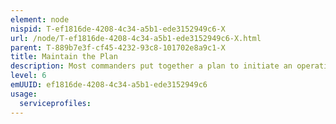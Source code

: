 ```yaml
---
element: node
nispid: T-ef1816de-4208-4c34-a5b1-ede3152949c6-X
url: /node/T-ef1816de-4208-4c34-a5b1-ede3152949c6-X.html
parent: T-889b7e3f-cf45-4232-93c8-101702e8a9c1-X
title: Maintain the Plan
description: Most commanders put together a plan to initiate an operations and gain and organize the required resources. A plan is not a one-time document, at least it shouldn’t be. Ultimately, a plan is about results, about achieving mission success and declaring an operation completed. However, it's rare that everything goes according to plan. Therefore it is important to regularly review planned vs. actual results, and to conduct a practical analysis of the reasons for variance so that planners can plan course corrections or fine tune the plan. During preparation revising and refining the main plan and the supporting plans is a key activity. The Maintain the Plan process ensures that the overall plan is up-to-date and as accurate as possible. Communication synchronization is a process that helps implement guidance by coordinating, synchronizing, and ensuring the integrity and consistency of top-down narratives, themes, messages, images, and actions throughout a operation across all relevant communication activities.
level: 6
emUUID: ef1816de-4208-4c34-a5b1-ede3152949c6
usage:
  serviceprofiles:
---
```


